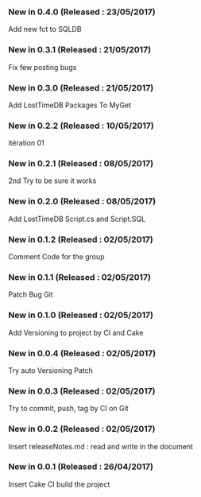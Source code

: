 ### New in 0.4.0 (Released : 23/05/2017)
 
Add new fct to SQLDB
 
### New in 0.3.1 (Released : 21/05/2017)
 
Fix few posting bugs
 
### New in 0.3.0 (Released : 21/05/2017)
 
Add LostTimeDB Packages To MyGet
 
### New in 0.2.2 (Released : 10/05/2017)
 
itération 01
 
### New in 0.2.1 (Released : 08/05/2017)
 
2nd Try to be sure it works
 
### New in 0.2.0 (Released : 08/05/2017)
 
Add LostTimeDB Script.cs and Script.SQL
 
### New in 0.1.2 (Released : 02/05/2017)
 
Comment Code for the group
 
### New in 0.1.1 (Released : 02/05/2017)
 
Patch Bug Git
 
### New in 0.1.0 (Released : 02/05/2017)
 
Add Versioning to project by CI and Cake
 
### New in 0.0.4 (Released : 02/05/2017)
 
Try auto Versioning Patch
 
### New in 0.0.3 (Released : 02/05/2017)
 
Try to commit, push, tag by CI on Git
 
### New in 0.0.2 (Released : 02/05/2017)
 
Insert releaseNotes.md : read and write in the document
 
### New in 0.0.1 (Released : 26/04/2017)

Insert Cake CI build the project
